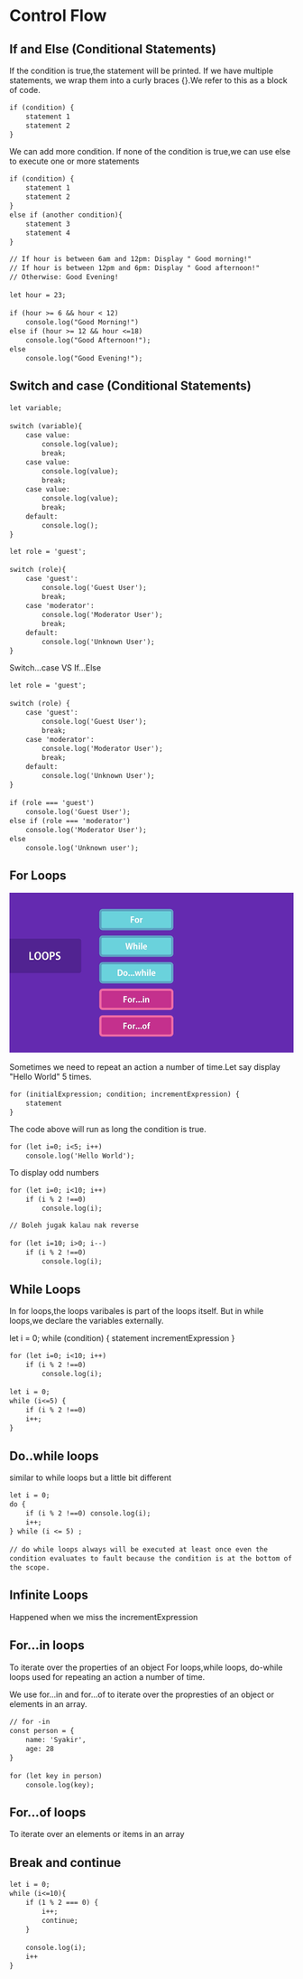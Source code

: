 # Control Flow

## If and Else (Conditional Statements)

If the condition is true,the statement will be printed. If we have multiple statements, we wrap them into a curly braces {}.We refer to this as a block of code.

```
if (condition) {
    statement 1
    statement 2
}
```

We can add more condition. If none of the condition is true,we can use else to execute one or more statements

```
if (condition) {
    statement 1
    statement 2
}
else if (another condition){
    statement 3
    statement 4
}
```

```
// If hour is between 6am and 12pm: Display " Good morning!"
// If hour is between 12pm and 6pm: Display " Good afternoon!"
// Otherwise: Good Evening!

let hour = 23;

if (hour >= 6 && hour < 12)
    console.log("Good Morning!")
else if (hour >= 12 && hour <=18)
    console.log("Good Afternoon!");
else
    console.log("Good Evening!");
```

## Switch and case (Conditional Statements)

```
let variable;

switch (variable){
    case value:
        console.log(value);
        break;
    case value:
        console.log(value);
        break;
    case value:
        console.log(value);
        break;
    default:
        console.log();
}
```

```
let role = 'guest';

switch (role){
    case 'guest':
        console.log('Guest User');
        break;
    case 'moderator':
        console.log('Moderator User');
        break;
    default:
        console.log('Unknown User');
}
```

Switch...case VS If...Else
```
let role = 'guest';

switch (role) {
    case 'guest':
        console.log('Guest User');
        break;
    case 'moderator':
        console.log('Moderator User');
        break;
    default:
        console.log('Unknown User');
}

if (role === 'guest')
    console.log('Guest User');
else if (role === 'moderator')
    console.log('Moderator User');
else
    console.log('Unknown user');
```

## For Loops
![Alt text](image.png)

Sometimes we need to repeat an action a number of time.Let say display "Hello World" 5 times.

```
for (initialExpression; condition; incrementExpression) {
    statement
}
```
The code above will run as long the condition is true.

```
for (let i=0; i<5; i++)
    console.log('Hello World');
```

To display odd numbers
```
for (let i=0; i<10; i++)
    if (i % 2 !==0)
        console.log(i);
```
```
// Boleh jugak kalau nak reverse

for (let i=10; i>0; i--)
    if (i % 2 !==0)
        console.log(i);
```
## While Loops
In for loops,the loops varibales is part of the loops itself. But in while loops,we declare the variables externally.

let i = 0;
while (condition) {
    statement
    incrementExpression
}

```
for (let i=0; i<10; i++)
    if (i % 2 !==0)
        console.log(i);

let i = 0;
while (i<=5) {
    if (i % 2 !==0)
    i++;
}
```

## Do..while loops

similar to while loops but a little bit different

```
let i = 0;
do {
    if (i % 2 !==0) console.log(i);
    i++;
} while (i <= 5) ;
    
// do while loops always will be executed at least once even the condition evaluates to fault because the condition is at the bottom of the scope.

```

## Infinite Loops
Happened when we miss the incrementExpression

## For...in loops
To iterate over the properties of an object
For loops,while loops, do-while loops used for repeating an action a number of time.

We use for...in and for...of to iterate over the propresties of an object or elements in an array.

```
// for -in
const person = {
    name: 'Syakir',
    age: 28
}

for (let key in person)
    console.log(key);
```
## For...of loops

To iterate over an elements or items in an array

## Break and continue
```
let i = 0;
while (i<=10){
    if (1 % 2 === 0) {
        i++;
        continue;
    }

    console.log(i);
    i++
}
```